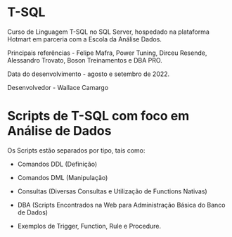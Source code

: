 # T-SQL

Curso de Linguagem T-SQL no SQL Server, hospedado na plataforma Hotmart em parceria com a Escola da Análise Dados. 

Principais referências - Felipe Mafra, Power Tuning, Dirceu Resende, Alessandro Trovato, Boson Treinamentos e DBA PRO.

Data do desenvolvimento - agosto e setembro de 2022.

Desenvolvedor - Wallace Camargo


# Scripts de T-SQL com foco em Análise de Dados

Os Scripts estão separados por tipo, tais como:

- Comandos DDL (Definição)

- Comandos DML (Manipulação)

- Consultas (Diversas Consultas e Utilização de Functions Nativas)

- DBA (Scripts Encontrados na Web para Administração Básica do Banco de Dados)

- Exemplos de Trigger, Function, Rule e Procedure.
